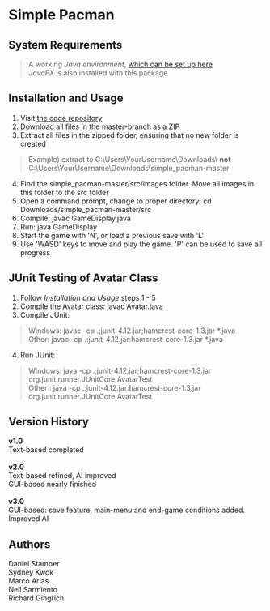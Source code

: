# Simple Pacman

## System Requirements
>A working *Java environment*, [which can be set up here](https://www.oracle.com/technetwork/java/javase/downloads/index.html) <br/>
>*JavaFX* is also installed with this package

## Installation and Usage
1. Visit [the code repository](https://github.com/quickaccount/simple_pacman) <br/>
2. Download all files in the master-branch as a ZIP <br/>
3. Extract all files in the zipped folder, ensuring that no new folder is created <br/>
>Example) extract to C:\Users\YourUsername\Downloads\ **not** C:\Users\YourUsername\Downloads\simple_pacman-master
4. Find the simple_pacman-master/src/images folder. Move all images in this folder to the src folder <br/>
5. Open a command prompt, change to proper directory: cd Downloads/simple_pacman-master/src <br/>
6. Compile: javac GameDisplay.java <br/>
7. Run: java GameDisplay <br/>
8. Start the game with 'N', or load a previous save with 'L' <br/>
9. Use 'WASD' keys to move and play the game. 'P' can be used to save all progress

## JUnit Testing of Avatar Class
1. Follow *Installation and Usage* steps 1 - 5 <br/>
2. Compile the Avatar class: javac Avatar.java <br/>
3. Compile JUnit: <br/>
>Windows: javac -cp .;junit-4.12.jar;hamcrest-core-1.3.jar *.java <br/>
>Other: javac -cp .:junit-4.12.jar:hamcrest-core-1.3.jar *.java <br/>
4. Run JUnit: <br/>
>Windows: java -cp .;junit-4.12.jar;hamcrest-core-1.3.jar org.junit.runner.JUnitCore AvatarTest <br/>
>Other : java -cp .:junit-4.12.jar:hamcrest-core-1.3.jar org.junit.runner.JUnitCore AvatarTest <br/>

## Version History
**v1.0** <br/> 
Text-based completed <br/><br/>
**v2.0** <br/>
Text-based refined, AI improved <br/>
GUI-based nearly finished <br/><br/>
**v3.0** <br/>
GUI-based: save feature, main-menu and end-game conditions added. Improved AI

## Authors
Daniel Stamper <br/>
Sydney Kwok <br/>
Marco Arias <br/>
Neil Sarmiento <br/>
Richard Gingrich
